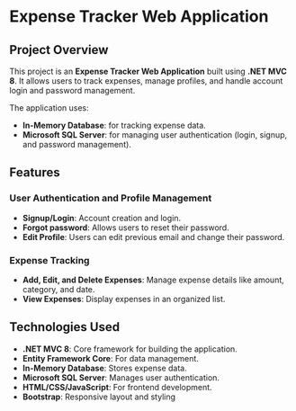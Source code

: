 # Expense Tracker Web Application

## Project Overview
This project is an **Expense Tracker Web Application** built using **.NET MVC 8**. It allows users to track expenses, manage profiles, and handle account login and password management.

The application uses:
- **In-Memory Database**: for tracking expense data.
- **Microsoft SQL Server**: for managing user authentication (login, signup, and password management).

## Features

### User Authentication and Profile Management
- **Signup/Login**: Account creation and login.
- **Forgot password**: Allows users to reset their password.
- **Edit Profile**: Users can edit previous email and change their password.

### Expense Tracking
- **Add, Edit, and Delete Expenses**: Manage expense details like amount, category, and date.
- **View Expenses**: Display expenses in an organized list.

## Technologies Used
- **.NET MVC 8**: Core framework for building the application.
- **Entity Framework Core**: For data management.
- **In-Memory Database**: Stores expense data.
- **Microsoft SQL Server**: Manages user authentication.
- **HTML/CSS/JavaScript**: For frontend development.
- **Bootstrap**: Responsive layout and styling



